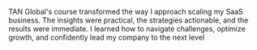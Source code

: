 TAN Global's course transformed the way I approach scaling my SaaS business. The insights were practical, the strategies actionable, and the results were immediate. I learned how to navigate challenges, optimize growth, and confidently lead my company to the next level


